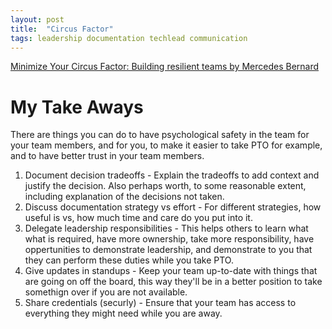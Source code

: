 ```yaml
---
layout: post
title:  "Circus Factor"
tags: leadership documentation techlead communication
---
```


[Minimize Your Circus Factor: Building resilient teams by Mercedes Bernard](https://www.youtube.com/watch?v=jBMSWBND0WU)

# My Take Aways

There are things you can do to have psychological safety in the team for your team members, and for you, to make it easier to take PTO for example, and to have better trust in your team members.

1. Document decision tradeoffs - Explain the tradeoffs to add context and justify the decision. Also perhaps worth, to some reasonable extent, including explanation of the decisions not taken.
2. Discuss documentation strategy vs effort - For different strategies, how useful is vs, how much time and care do you put into it.
3. Delegate leadership responsibilities - This helps others to learn what what is required, have more ownership, take more responsibility, have oppertunities to demonstrate leadership, and demonstrate to you that they can perform these duties while you take PTO.
4. Give updates in standups - Keep your team up-to-date with things that are going on off the board, this way they'll be in a better position to take somethign over if you are not available.
5. Share credentials (securly) - Ensure that your team has access to everything they might need while you are away.
